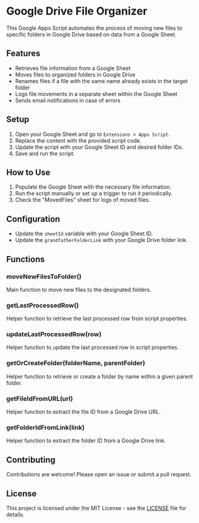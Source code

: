 # Google Drive File Organizer

This Google Apps Script automates the process of moving new files to specific folders in Google Drive based on data from a Google Sheet.

## Features

- Retrieves file information from a Google Sheet
- Moves files to organized folders in Google Drive
- Renames files if a file with the same name already exists in the target folder
- Logs file movements in a separate sheet within the Google Sheet
- Sends email notifications in case of errors

## Setup

1. Open your Google Sheet and go to `Extensions > Apps Script`.
2. Replace the content with the provided script code.
3. Update the script with your Google Sheet ID and desired folder IDs.
4. Save and run the script.

## How to Use

1. Populate the Google Sheet with the necessary file information.
2. Run the script manually or set up a trigger to run it periodically.
3. Check the "MovedFiles" sheet for logs of moved files.

## Configuration

- Update the `sheetId` variable with your Google Sheet ID.
- Update the `grandfatherFolderLink` with your Google Drive folder link.

## Functions

### moveNewFilesToFolder()

Main function to move new files to the designated folders.

### getLastProcessedRow()

Helper function to retrieve the last processed row from script properties.

### updateLastProcessedRow(row)

Helper function to update the last processed row in script properties.

### getOrCreateFolder(folderName, parentFolder)

Helper function to retrieve or create a folder by name within a given parent folder.

### getFileIdFromURL(url)

Helper function to extract the file ID from a Google Drive URL.

### getFolderIdFromLink(link)

Helper function to extract the folder ID from a Google Drive link.

## Contributing

Contributions are welcome! Please open an issue or submit a pull request.

## License

This project is licensed under the MIT License - see the [LICENSE](LICENSE) file for details.
